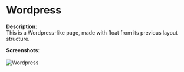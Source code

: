 # Wordpress

**Description**:<br>
This is a Wordpress-like page, made with float from its previous layout structure. <br>

**Screenshots**:<br><br>
![Wordpress](https://user-images.githubusercontent.com/85038274/151667039-a26a481d-ea6c-49ea-8019-ad4c8a70fba9.PNG)
